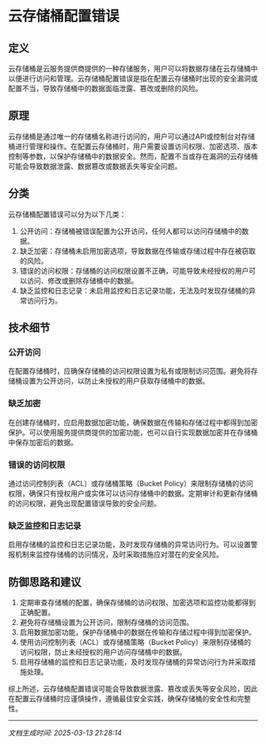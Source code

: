 # 云存储桶配置错误

## 定义
云存储桶是云服务提供商提供的一种存储服务，用户可以将数据存储在云存储桶中以便进行访问和管理。云存储桶配置错误是指在配置云存储桶时出现的安全漏洞或配置不当，导致存储桶中的数据面临泄露、篡改或删除的风险。

## 原理
云存储桶是通过唯一的存储桶名称进行访问的，用户可以通过API或控制台对存储桶进行管理和操作。在配置云存储桶时，用户需要设置访问权限、加密选项、版本控制等参数，以保护存储桶中的数据安全。然而，配置不当或存在漏洞的云存储桶可能会导致数据泄露、数据篡改或数据丢失等安全问题。

## 分类
云存储桶配置错误可以分为以下几类：
1. 公开访问：存储桶被错误配置为公开访问，任何人都可以访问存储桶中的数据。
2. 缺乏加密：存储桶未启用加密选项，导致数据在传输或存储过程中存在被窃取的风险。
3. 错误的访问权限：存储桶的访问权限设置不正确，可能导致未经授权的用户可以访问、修改或删除存储桶中的数据。
4. 缺乏监控和日志记录：未启用监控和日志记录功能，无法及时发现存储桶的异常访问行为。

## 技术细节
### 公开访问
在配置存储桶时，应确保存储桶的访问权限设置为私有或限制访问范围。避免将存储桶设置为公开访问，以防止未授权的用户获取存储桶中的数据。

### 缺乏加密
在创建存储桶时，应启用数据加密功能，确保数据在传输和存储过程中都得到加密保护。可以使用服务提供商提供的加密功能，也可以自行实现数据加密并在存储桶中保存加密后的数据。

### 错误的访问权限
通过访问控制列表（ACL）或存储桶策略（Bucket Policy）来限制存储桶的访问权限，确保只有授权用户或实体可以访问存储桶中的数据。定期审计和更新存储桶的访问权限，避免出现配置错误导致的安全问题。

### 缺乏监控和日志记录
启用存储桶的监控和日志记录功能，及时发现存储桶的异常访问行为。可以设置警报机制来监控存储桶的访问情况，及时采取措施应对潜在的安全风险。

## 防御思路和建议
1. 定期审查存储桶的配置，确保存储桶的访问权限、加密选项和监控功能都得到正确配置。
2. 避免将存储桶设置为公开访问，限制存储桶的访问范围。
3. 启用数据加密功能，保护存储桶中的数据在传输和存储过程中得到加密保护。
4. 使用访问控制列表（ACL）或存储桶策略（Bucket Policy）来限制存储桶的访问权限，防止未经授权的用户访问存储桶中的数据。
5. 启用存储桶的监控和日志记录功能，及时发现存储桶的异常访问行为并采取措施处理。

综上所述，云存储桶配置错误可能会导致数据泄露、篡改或丢失等安全风险，因此在配置云存储桶时应谨慎操作，遵循最佳安全实践，确保存储桶的安全性和完整性。

---

*文档生成时间: 2025-03-13 21:28:14*
